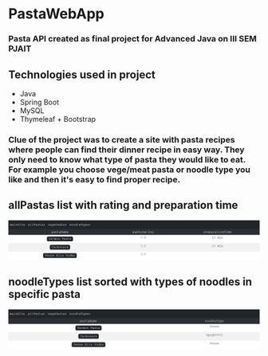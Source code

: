 # PastaWebApp
### Pasta API created as final project for Advanced Java on III SEM PJAIT 

## Technologies used in project
* Java
* Spring Boot
* MySQL
* Thymeleaf + Bootstrap

### Clue of the project was to create a site with pasta recipes where people can find their dinner recipe in easy way. They only need to know what type of pasta they would like to eat. For example you choose vege/meat pasta or noodle type you like and then it's easy to find proper recipe.


## allPastas list with rating and preparation time
<p align="center">
<img src="./pics/pasta1.PNG"/>
</p>

## noodleTypes list sorted with types of noodles in specific pasta
<p align="center">
<img src="./pics/pasta2.PNG"/>
</p>
